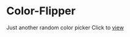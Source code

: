 # Color-Flipper
Just another random color picker
Click to [view](https://sachin4219.github.io/Color-Flipper/)
